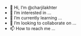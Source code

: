 - 👋 Hi, I’m @charjilakhter
- 👀 I’m interested in ...
- 🌱 I’m currently learning ...
- 💞️ I’m looking to collaborate on ...
- 📫 How to reach me ...

<!---
charjilakhter/charjilakhter is a ✨ special ✨ repository because its `README.md` (this file) appears on your GitHub profile.
You can click the Preview link to take a look at your changes.
--->

